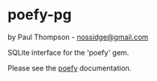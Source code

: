 # poefy-pg

by Paul Thompson - nossidge@gmail.com

SQLite interface for the 'poefy' gem.

Please see the [poefy](https://github.com/nossidge/poefy) documentation.
